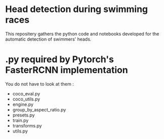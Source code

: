 # Head detection during swimming races

This repositery gathers the python code and notebooks developed for the automatic detection of swimmers' heads.

# .py required by Pytorch's FasterRCNN implementation 

You do not have to look at them :
- coco_eval.py
- coco_utils.py
- engine.py
- group_by_aspect_ratio.py
- presets.py
- train.py
- transforms.py
- utils.py

